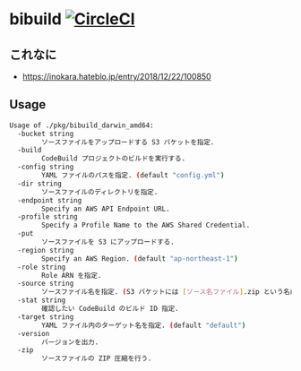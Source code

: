 # bibuild [![CircleCI](https://circleci.com/gh/inokappa/bibuild.svg?style=svg)](https://circleci.com/gh/inokappa/bibuild)

## これなに

* https://inokara.hateblo.jp/entry/2018/12/22/100850

## Usage

```sh
Usage of ./pkg/bibuild_darwin_amd64:
  -bucket string
        ソースファイルをアップロードする S3 バケットを指定.
  -build
        CodeBuild プロジェクトのビルドを実行する.
  -config string
        YAML ファイルのパスを指定. (default "config.yml")
  -dir string
        ソースファイルのディレクトリを指定.
  -endpoint string
        Specify an AWS API Endpoint URL.
  -profile string
        Specify a Profile Name to the AWS Shared Credential.
  -put
        ソースファイルを S3 にアップロードする.
  -region string
        Specify an AWS Region. (default "ap-northeast-1")
  -role string
        Role ARN を指定.
  -source string
        ソースファイル名を指定. (S3 バケットには [ソース名ファイル].zip という名前でアップロードされる)
  -stat string
        確認したい CodeBuild のビルド ID 指定.
  -target string
        YAML ファイル内のターゲット名を指定. (default "default")
  -version
        バージョンを出力.
  -zip
        ソースファイルの ZIP 圧縮を行う.
```
